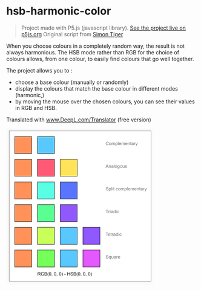 # hsb-harmonic-color

> Project made with P5.js (javascript library).
> [See the project live on p5js.org](https://editor.p5js.org/zeredbox/full/0QXdu8-SU)
> Original script from [Simon Tiger](https://editor.p5js.org/simontiger/sketches/MVVT1T01n)

When you choose colours in a completely random way, the result is not always harmonious. The HSB mode rather than RGB for the choice of colours allows, from one colour, to easily find colours that go well together.

The project allows you to : 
- choose a base colour (manually or randomly)
- display the colours that match the base colour in different modes (harmonic,)
- by moving the mouse over the chosen colours, you can see their values in RGB and HSB.

Translated with www.DeepL.com/Translator (free version)

![hsb harmonic color](/hsb-harmonic.png)

